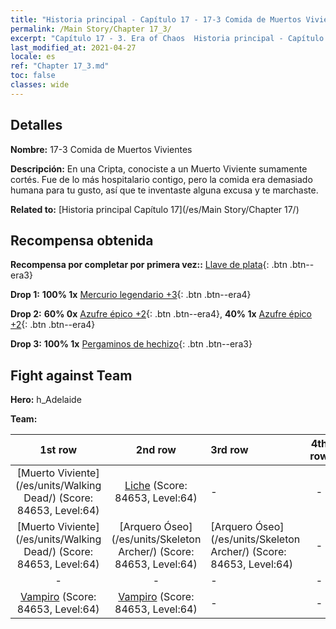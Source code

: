 ```yaml
---
title: "Historia principal - Capítulo 17 - 17-3 Comida de Muertos Vivientes"
permalink: /Main Story/Chapter 17_3/
excerpt: "Capítulo 17 - 3. Era of Chaos  Historia principal - Capítulo 17_3. 17-3 Comida de Muertos Vivientes"
last_modified_at: 2021-04-27
locale: es
ref: "Chapter 17_3.md"
toc: false
classes: wide
---
```


## Detalles

 **Nombre:** 17-3 Comida de Muertos Vivientes

 **Descripción:** En una Cripta, conociste a un Muerto Viviente sumamente cortés. Fue de lo más hospitalario contigo, pero la comida era demasiado humana para tu gusto, así que te inventaste alguna excusa y te marchaste.

 **Related to:** [Historia principal Capítulo 17](/es/Main Story/Chapter 17/)

## Recompensa obtenida

 **Recompensa por completar por primera vez::** [Llave de plata](/ItemsES/con_693/){: .btn .btn--era3}

 **Drop 1:** **100% 1x** [Mercurio legendario +3](/ItemsES/mat_56/){: .btn .btn--era4}

 **Drop 2:** **60% 0x** [Azufre épico +2](/ItemsES/mat_50/){: .btn .btn--era4}, **40% 1x** [Azufre épico +2](/ItemsES/mat_50/){: .btn .btn--era4}

 **Drop 3:** **100% 1x** [Pergaminos de hechizo](/ItemsES/con_694/){: .btn .btn--era3}


## Fight against Team
 **Hero:** h_Adelaide

 **Team:**


  | 1st row | 2nd row | 3rd row | 4th row |
  |:----:|:----:|:----|:----:|
  | [Muerto Viviente](/es/units/Walking Dead/) (Score: 84653, Level:64)  | [Liche](/es/units/Lich/) (Score: 84653, Level:64)  | - | - |
  | [Muerto Viviente](/es/units/Walking Dead/) (Score: 84653, Level:64)  | [Arquero Óseo](/es/units/Skeleton Archer/) (Score: 84653, Level:64)  | [Arquero Óseo](/es/units/Skeleton Archer/) (Score: 84653, Level:64)  | - |
  | - | - | - | - |
  | [Vampiro](/es/units/Vampire/) (Score: 84653, Level:64)  | [Vampiro](/es/units/Vampire/) (Score: 84653, Level:64)  | - | - |


